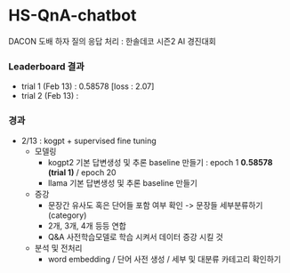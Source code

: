 # HS-QnA-chatbot
DACON 도배 하자 질의 응답 처리 : 한솔데코 시즌2 AI 경진대회

### Leaderboard 결과 
- trial 1 (Feb 13) : 0.58578  [loss : 2.07]
- trial 2 (Feb 13) : 

### 경과 
- 2/13 : kogpt + supervised fine tuning
  - 모델링
    - kogpt2 기본 답변생성 및 추론 baseline 만들기 : epoch 1 **0.58578 (trial 1)**  /  epoch 20 
    - llama 기본 답변생성 및 추론 baseline 만들기
  - 증강
    - 문장간 유사도 혹은 단어들 포함 여부 확인 -> 문장들 세부분류하기 (category)
    - 2개, 3개, 4개 등등 연합
    - Q&A 사전학습모델로 학습 시켜서 데이터 증강 시킬 것 
  - 분석 및 전처리
    - word embedding / 단어 사전 생성 / 세부 및 대분류 카테고리 확인하기 



